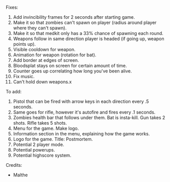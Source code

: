 Fixes:

1. Add invincibility frames for 2 seconds after starting game.
2. Make it so that zombies can't spawn on player (radius around player where they can't spawn).
3. Make it so that medkit only has a 33% chance of spawning each round.
4. Weapons follow in same direction player is headed (if going up, weapon points up).
5. Visible cooldown for weapon.
6. Animation for weapon (rotation for bat).
7. Add border at edges of screen.
8. Bloodsplat stays on screen for certain amount of time.
9. Counter goes up correlating how long you've been alive.
10. Fix music.
11. Can't hold down weapons.x

To add:

1. Pistol that can be fired with arrow keys in each direction every .5 seconds.
2. Same goes for rifle, however it's autofire and fires every .1 seconds.
3. Zombies health bar that follows under them. Bat is insta-kill. Gun takes 2 shots. Rifle takes 5 shots.
4. Menu for the game. Make logo.
5. Information section in the menu, explaining how the game works.
6. Logo for the game. Title: Postmortem.
7. Potential 2 player mode.
8. Potential powerups.
9. Potential highscore system.

Credits:

- Malthe